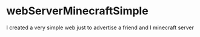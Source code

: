# webServerMinecraftSimple
I created a very simple web just to advertise a friend and I minecraft server

